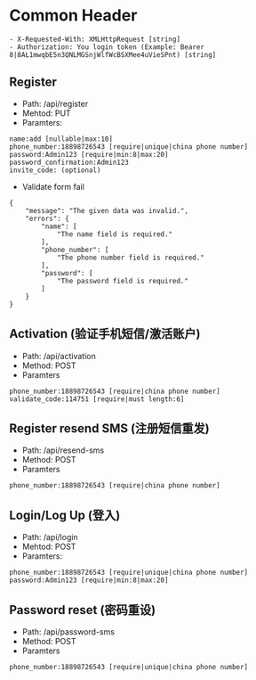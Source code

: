 # Common Header
```
- X-Requested-With: XMLHttpRequest [string]
- Authorization: You login token (Example: Bearer 8|8AL1mwqbE5n3QNLMGSnjWlfWcBSXMee4uVieSPnt) [string]
```

## Register
- Path: /api/register
- Mehtod: PUT
- Paramters:
```
name:add [nullable|max:10]
phone_number:18898726543 [require|unique|china phone number]
password:Admin123 [require|min:8|max:20]
password_confirmation:Admin123
invite_code: (optional)
```

- Validate form fail
```
{
    "message": "The given data was invalid.",
    "errors": {
        "name": [
            "The name field is required."
        ],
        "phone_number": [
            "The phone number field is required."
        ],
        "password": [
            "The password field is required."
        ]
    }
}
```

## Activation (验证手机短信/激活账户)
- Path: /api/activation
- Method: POST
- Paramters
```
phone_number:18898726543 [require|china phone number]
validate_code:114751 [require|must length:6]
```

## Register resend SMS (注册短信重发)
- Path: /api/resend-sms
- Method: POST
- Paramters
```
phone_number:18898726543 [require|china phone number]
```

## Login/Log Up (登入)
- Path: /api/login
- Mehtod: POST
- Paramters:
```
phone_number:18898726543 [require|unique|china phone number]
password:Admin123 [require|min:8|max:20]
```

## Password reset (密码重设)
- Path: /api/password-sms
- Method: POST
- Paramters
```
phone_number:18898726543 [require|unique|china phone number]
